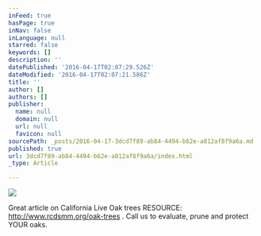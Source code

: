 ```yaml
---
inFeed: true
hasPage: true
inNav: false
inLanguage: null
starred: false
keywords: []
description: ''
datePublished: '2016-04-17T02:07:29.526Z'
dateModified: '2016-04-17T02:07:21.586Z'
title: ''
author: []
authors: []
publisher:
  name: null
  domain: null
  url: null
  favicon: null
sourcePath: _posts/2016-04-17-3dcd7f89-ab84-4494-b62e-a812af8f9a6a.md
published: true
url: 3dcd7f89-ab84-4494-b62e-a812af8f9a6a/index.html
_type: Article

---
```

![](https://the-grid-user-content.s3-us-west-2.amazonaws.com/1b5dd35e-a0cf-4f23-9984-62b3b26eb639.png)

Great article on California Live Oak trees RESOURCE: http://www.rcdsmm.org/oak-trees . Call us to evaluate, prune and protect YOUR oaks.